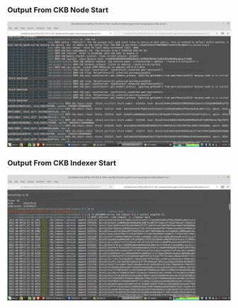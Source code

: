 ### Output From CKB Node Start
![Output From CKB Node Start](https://github.com/ben-razor/nervos-hackathon/blob/main/0-nodes/node-start.png)
### Output From CKB Indexer Start
![Output From CKB Indexer Start](https://github.com/ben-razor/nervos-hackathon/blob/main/0-nodes/indexer-start.png)
